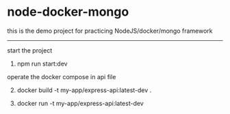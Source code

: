 # node-docker-mongo
this is the demo project for practicing NodeJS/docker/mongo framework

-------------------------------------------
start the project

1. npm run start:dev


operate the docker compose in api file

2. docker build -t my-app/express-api:latest-dev .

3. docker run -t my-app/express-api:latest-dev